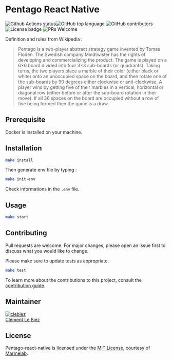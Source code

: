 # Pentago React Native

![Github Actions status](https://github.com/marmelab/pentaog-react-native/workflows/test/badge.svg)![GitHub top language](https://img.shields.io/github/languages/top/marmelab/pentago-react-native.svg) ![GitHub contributors](https://img.shields.io/github/contributors/marmelab/pentago-react-native.svg) ![License badge](https://img.shields.io/github/license/marmelab/pentago-react-native.svg) ![PRs Welcome](https://img.shields.io/badge/PRs-welcome-brightgreen.svg)

Definition and rules from Wikipedia :

> Pentago is a two-player abstract strategy game invented by Tomas Flodén. The Swedish company Mindtwister has the rights of developing and commercializing the product. The game is played on a 6×6 board divided into four 3×3 sub-boards (or quadrants). Taking turns, the two players place a marble of their color (either black or white) onto an unoccupied space on the board, and then rotate one of the sub-boards by 90 degrees either clockwise or anti-clockwise. A player wins by getting five of their marbles in a vertical, horizontal or diagonal row (either before or after the sub-board rotation in their move). If all 36 spaces on the board are occupied without a row of five being formed then the game is a draw.

## Prerequisite

Docker is installed on your machine.

## Installation

```bash
make install
```

Then generate env file by typing :

```bash
make init-env
```

Check informations in the `.env` file.

## Usage

```bash
make start
```

## Contributing

Pull requests are welcome. For major changes, please open an issue first to discuss what you would like to change.

Please make sure to update tests as appropriate.

```bash
make test
```

To learn more about the contributions to this project, consult the [contribution guide](/.github/CONTRIBUTING.md).

## Maintainer

[![clebiez](https://avatars.githubusercontent.com/u/12797391?s=96&v=4)](https://github.com/clebiez)  
[Clément Le Biez](https://github.com/clebiez)

## License

Pentago-react-native is licensed under the [MIT License](LICENSE), courtesy of [Marmelab](http://marmelab.com).
